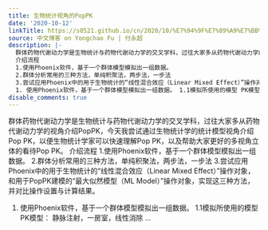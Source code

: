 ```yaml
---
title: 生物统计视角的PopPK
date: '2020-10-12'
linkTitle: https://s0521.github.io/cn/2020/10/%E7%94%9F%E7%89%A9%E7%BB%9F%E8%AE%A1%E8%A7%86%E8%A7%92%E7%9A%84poppk/
source: 中文博客 on Yongchao Fu | 付永超
description: |-
  群体药物代谢动力学是生物统计与药物代谢动力学的交叉学科，过往大家多从药物代谢动力学的视角介绍PopPK，今天我尝试通过生物统计学的统计模型视角介绍Pop PK，以便生物统计学家可以快速理解Pop PK，以及帮助大家更好的多视角立体的看待Pop PK。
  介绍流程
  1.使用Phoenix软件，基于一个群体模型模拟出一组数据。
  2.群体分析常用的三种方法，单纯积聚法，两步法，一步法
  3.尝试应用Phoenix中的用于生物统计的“线性混合效应（Linear Mixed Effect）”操作对象，和用于PopPK建模的“最大似然模型（ML Model）”操作对象，实现这三种方法，并对比操作设置与计算结果。
  1. 使用Phoenix软件，基于一个群体模型模拟出一组数据。 1.1模拟所使用的模型 PK模型： 静脉注射，一房室，线性消除 ...
disable_comments: true
---
```

群体药物代谢动力学是生物统计与药物代谢动力学的交叉学科，过往大家多从药物代谢动力学的视角介绍PopPK，今天我尝试通过生物统计学的统计模型视角介绍Pop PK，以便生物统计学家可以快速理解Pop PK，以及帮助大家更好的多视角立体的看待Pop PK。
介绍流程
1.使用Phoenix软件，基于一个群体模型模拟出一组数据。
2.群体分析常用的三种方法，单纯积聚法，两步法，一步法
3.尝试应用Phoenix中的用于生物统计的“线性混合效应（Linear Mixed Effect）”操作对象，和用于PopPK建模的“最大似然模型（ML Model）”操作对象，实现这三种方法，并对比操作设置与计算结果。
1. 使用Phoenix软件，基于一个群体模型模拟出一组数据。 1.1模拟所使用的模型 PK模型： 静脉注射，一房室，线性消除 ...